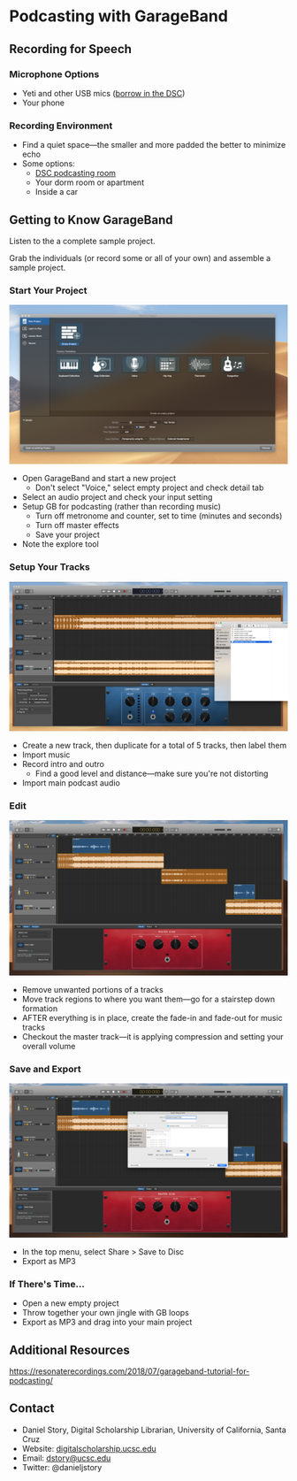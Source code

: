 # Podcasting with GarageBand



## Recording for Speech



### Microphone Options

* Yeti and other USB mics ([borrow in the DSC](https://guides.library.ucsc.edu/DSCEquipment/Home#s-lg-box-wrapper-22925798))
* Your phone



### Recording Environment

* Find a quiet space—the smaller and more padded the better to minimize echo
* Some options:
  * [DSC podcasting room](https://guides.library.ucsc.edu/DSC/Podcasting)
  * Your dorm room or apartment
  * Inside a car



## Getting to Know GarageBand

Listen to the a complete sample project.

Grab the individuals (or record some or all of your own) and assemble a sample project.

### Start Your Project



<img src="images/start-your-project.png">



- Open GarageBand and start a new project
  - Don't select "Voice," select empty project and check detail tab
- Select an audio project and check your input setting
- Setup GB for podcasting (rather than recording music)
  - Turn off metronome and counter, set to time (minutes and seconds)
  - Turn off master effects
  - Save your project
- Note the explore tool



### Setup Your Tracks



<img src="images/drag-in-new-audio.png">



- Create a new track, then duplicate for a total of 5 tracks, then label them
- Import music
- Record intro and outro
  - Find a good level and distance—make sure you're not distorting
- Import main podcast audio



### Edit



<img src="images/arrange-tracks.png">



- Remove unwanted portions of a tracks
- Move track regions to where you want them—go for a stairstep down formation
- AFTER everything is in place, create the fade-in and fade-out for music tracks
- Checkout the master track—it is applying compression and setting your overall volume



### Save and Export



<img src="images/export.png">



- In the top menu, select Share > Save to Disc
- Export as MP3



### If There's Time...

- Open a new empty project
- Throw together your own jingle with GB loops
- Export as MP3 and drag into your main project



## Additional Resources

https://resonaterecordings.com/2018/07/garageband-tutorial-for-podcasting/



## Contact

- Daniel Story, Digital Scholarship Librarian, University of California, Santa Cruz
- Website: [digitalscholarship.ucsc.edu](http://digitalscholarship.ucsc.edu)
- Email: [dstory@ucsc.edu](mailto:dstory@ucsc.edu) 
- Twitter: @danieljstory